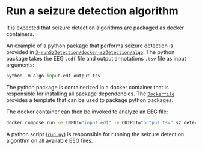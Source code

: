 # Run a seizure detection algorithm

It is expected that seizure detection algorithms are packaged as docker containers.

An example of a python package that performs seizure detection is provided in [`3-runSzDetection/docker-szDetection/algo`](3-runSzDetection/docker-szDetection/algo). The python package takes the EEG `.edf` file and output annotations `.tsv` file as input arguments:

```python
python -m algo input.edf output.tsv
```

The python package is containerized in a docker container that is responsible for installing all package dependencies. The [`Dockerfile`](3-runSzDetection/docker-szDetection/Dockerfile) provides a template that can be used to package python packages.

The docker container can then be invoked to analyze an EEG file:

```bash
docker compose run -e INPUT="input.edf" -e OUTPUT="output.tsv" sz_detection
```

A python script ([`run.py`](3-runSzDetection/run.py)) is responsible for running the seizure detection algorithm on all available EEG files.
